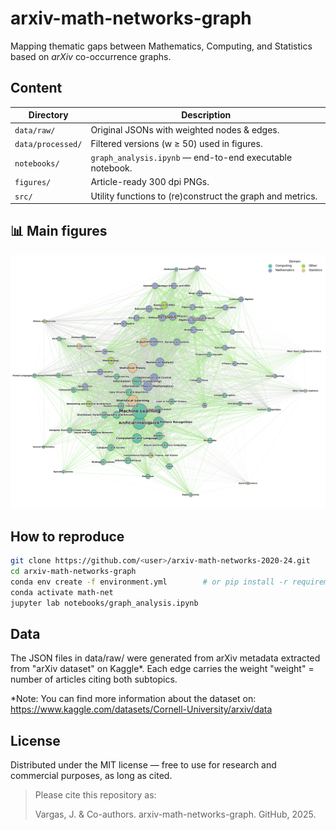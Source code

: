 # arxiv-math-networks-graph
Mapping thematic gaps between Mathematics, Computing, and Statistics based on *arXiv* co-occurrence graphs.

## Content

| Directory | Description |
|-----------|-----------|
| `data/raw/`        | Original JSONs with weighted nodes & edges. |
| `data/processed/`  | Filtered versions (w ≥ 50) used in figures. |
| `notebooks/`       | `graph_analysis.ipynb` — end-to-end executable notebook. |
| `figures/`         | Article-ready 300 dpi PNGs. |
| `src/`             | Utility functions to (re)construct the graph and metrics. |

## 📊 Main figures

![Final graph](figures/fig_final_graph.png)

## How to reproduce

```bash
git clone https://github.com/<user>/arxiv-math-networks-2020-24.git
cd arxiv-math-networks-graph
conda env create -f environment.yml        # or pip install -r requirements.txt
conda activate math-net
jupyter lab notebooks/graph_analysis.ipynb
```

## Data

The JSON files in data/raw/ were generated from arXiv metadata extracted from "arXiv dataset" on Kaggle*. Each edge carries the weight "weight" = number of articles citing both subtopics.

*Note: You can find more information about the dataset on: https://www.kaggle.com/datasets/Cornell-University/arxiv/data

## License

Distributed under the MIT license — free to use for research and commercial purposes, as long as cited.

> Please cite this repository as:
>
> Vargas, J. & Co-authors. arxiv-math-networks-graph. GitHub, 2025.
